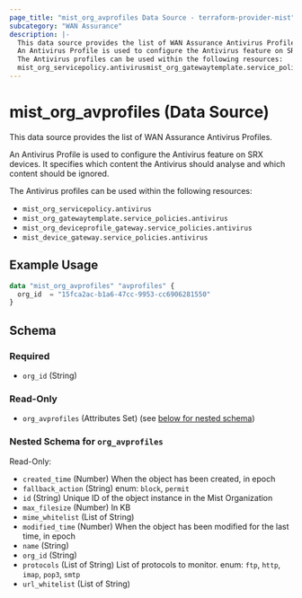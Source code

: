 ```yaml
---
page_title: "mist_org_avprofiles Data Source - terraform-provider-mist"
subcategory: "WAN Assurance"
description: |-
  This data source provides the list of WAN Assurance Antivirus Profiles.
  An Antivirus Profile is used to configure the Antivirus feature on SRX devices. It specifies which content the Antivirus should analyse and which content should be ignored.
  The Antivirus profiles can be used within the following resources:
  mist_org_servicepolicy.antivirusmist_org_gatewaytemplate.service_policies.antivirusmist_org_deviceprofile_gateway.service_policies.antivirusmist_device_gateway.service_policies.antivirus
---
```


# mist_org_avprofiles (Data Source)

This data source provides the list of WAN Assurance Antivirus Profiles.

An Antivirus Profile is used to configure the Antivirus feature on SRX devices. It specifies which content the Antivirus should analyse and which content should be ignored.

The Antivirus profiles can be used within the following resources: 
 * `mist_org_servicepolicy.antivirus` 
 * `mist_org_gatewaytemplate.service_policies.antivirus` 
 * `mist_org_deviceprofile_gateway.service_policies.antivirus` 
 * `mist_device_gateway.service_policies.antivirus`


## Example Usage

```terraform
data "mist_org_avprofiles" "avprofiles" {
  org_id  = "15fca2ac-b1a6-47cc-9953-cc6906281550"
}
```

<!-- schema generated by tfplugindocs -->
## Schema

### Required

- `org_id` (String)

### Read-Only

- `org_avprofiles` (Attributes Set) (see [below for nested schema](#nestedatt--org_avprofiles))

<a id="nestedatt--org_avprofiles"></a>
### Nested Schema for `org_avprofiles`

Read-Only:

- `created_time` (Number) When the object has been created, in epoch
- `fallback_action` (String) enum: `block`, `permit`
- `id` (String) Unique ID of the object instance in the Mist Organization
- `max_filesize` (Number) In KB
- `mime_whitelist` (List of String)
- `modified_time` (Number) When the object has been modified for the last time, in epoch
- `name` (String)
- `org_id` (String)
- `protocols` (List of String) List of protocols to monitor. enum: `ftp`, `http`, `imap`, `pop3`, `smtp`
- `url_whitelist` (List of String)